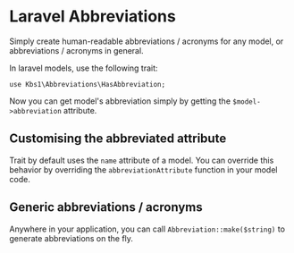 # Laravel Abbreviations
Simply create human-readable abbreviations / acronyms for any model, or abbreviations / acronyms in general.

In laravel models, use the following trait:
```
use Kbs1\Abbreviations\HasAbbreviation;
```
Now you can get model's abbreviation simply by getting the `$model->abbreviation` attribute.

## Customising the abbreviated attribute
Trait by default uses the `name` attribute of a model. You can override this behavior by overriding the `abbreviationAttribute` function in your model code.

## Generic abbreviations / acronyms
Anywhere in your application, you can call `Abbreviation::make($string)` to generate abbreviations on the fly.
